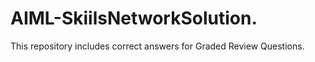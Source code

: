 # AIML-SkiilsNetworkSolution.
This repository includes correct answers for Graded Review Questions.
